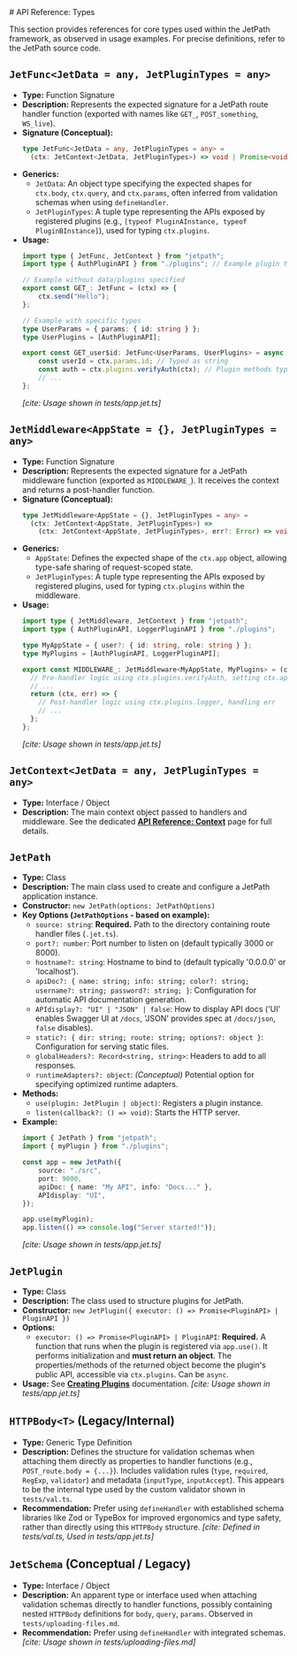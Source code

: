 <docmach type="wrapper" file="doc-fragments/docs.html" replacement="content">
  # API Reference: Types

This section provides references for core types used within the JetPath framework, as observed in usage examples. For precise definitions, refer to the JetPath source code.

## `JetFunc<JetData = any, JetPluginTypes = any>`

* **Type:** Function Signature
* **Description:** Represents the expected signature for a JetPath route handler function (exported with names like `GET_`, `POST_something`, `WS_live`).
* **Signature (Conceptual):**
    ```typescript
    type JetFunc<JetData = any, JetPluginTypes = any> =
      (ctx: JetContext<JetData, JetPluginTypes>) => void | Promise<void>;
    ```
* **Generics:**
    * `JetData`: An object type specifying the expected shapes for `ctx.body`, `ctx.query`, and `ctx.params`, often inferred from validation schemas when using `defineHandler`.
    * `JetPluginTypes`: A tuple type representing the APIs exposed by registered plugins (e.g., `[typeof PluginAInstance, typeof PluginBInstance]`), used for typing `ctx.plugins`.
* **Usage:**
    ```typescript
    import type { JetFunc, JetContext } from "jetpath";
    import type { AuthPluginAPI } from "./plugins"; // Example plugin type

    // Example without data/plugins specified
    export const GET_: JetFunc = (ctx) => {
        ctx.send("Hello");
    };

    // Example with specific types
    type UserParams = { params: { id: string } };
    type UserPlugins = [AuthPluginAPI];

    export const GET_user$id: JetFunc<UserParams, UserPlugins> = async (ctx) => {
        const userId = ctx.params.id; // Typed as string
        const auth = ctx.plugins.verifyAuth(ctx); // Plugin methods typed
        // ...
    };
    ```
    *[cite: Usage shown in tests/app.jet.ts]*

## `JetMiddleware<AppState = {}, JetPluginTypes = any>`

* **Type:** Function Signature
* **Description:** Represents the expected signature for a JetPath middleware function (exported as `MIDDLEWARE_`). It receives the context and returns a post-handler function.
* **Signature (Conceptual):**
    ```typescript
    type JetMiddleware<AppState = {}, JetPluginTypes = any> =
      (ctx: JetContext<AppState, JetPluginTypes>) =>
        (ctx: JetContext<AppState, JetPluginTypes>, err?: Error) => void | Promise<void>;
    ```
* **Generics:**
    * `AppState`: Defines the expected shape of the `ctx.app` object, allowing type-safe sharing of request-scoped state.
    * `JetPluginTypes`: A tuple type representing the APIs exposed by registered plugins, used for typing `ctx.plugins` within the middleware.
* **Usage:**
    ```typescript
    import type { JetMiddleware, JetContext } from "jetpath";
    import type { AuthPluginAPI, LoggerPluginAPI } from "./plugins";

    type MyAppState = { user?: { id: string, role: string } };
    type MyPlugins = [AuthPluginAPI, LoggerPluginAPI];

    export const MIDDLEWARE_: JetMiddleware<MyAppState, MyPlugins> = (ctx) => {
      // Pre-handler logic using ctx.plugins.verifyAuth, setting ctx.app.user
      // ...
      return (ctx, err) => {
        // Post-handler logic using ctx.plugins.logger, handling err
        // ...
      };
    };
    ```
    *[cite: Usage shown in tests/app.jet.ts]*

## `JetContext<JetData = any, JetPluginTypes = any>`

* **Type:** Interface / Object
* **Description:** The main context object passed to handlers and middleware. See the dedicated [**API Reference: Context**](./context.md) page for full details.

## `JetPath`

* **Type:** Class
* **Description:** The main class used to create and configure a JetPath application instance.
* **Constructor:** `new JetPath(options: JetPathOptions)`
* **Key Options (`JetPathOptions` - based on example):**
    * `source: string`: **Required.** Path to the directory containing route handler files (`.jet.ts`).
    * `port?: number`: Port number to listen on (default typically 3000 or 8000).
    * `hostname?: string`: Hostname to bind to (default typically '0.0.0.0' or 'localhost').
    * `apiDoc?: { name: string; info: string; color?: string; username?: string; password?: string; }`: Configuration for automatic API documentation generation.
    * `APIdisplay?: "UI" | "JSON" | false`: How to display API docs ('UI' enables Swagger UI at `/docs`, 'JSON' provides spec at `/docs/json`, `false` disables).
    * `static?: { dir: string; route: string; options?: object }`: Configuration for serving static files.
    * `globalHeaders?: Record<string, string>`: Headers to add to all responses.
    * `runtimeAdapters?: object`: *(Conceptual)* Potential option for specifying optimized runtime adapters.
* **Methods:**
    * `use(plugin: JetPlugin | object)`: Registers a plugin instance.
    * `listen(callback?: () => void)`: Starts the HTTP server.
* **Example:**
    ```typescript
    import { JetPath } from "jetpath";
    import { myPlugin } from "./plugins";

    const app = new JetPath({
        source: "./src",
        port: 9000,
        apiDoc: { name: "My API", info: "Docs..." },
        APIdisplay: "UI",
    });

    app.use(myPlugin);
    app.listen(() => console.log("Server started!"));
    ```
    *[cite: Usage shown in tests/app.jet.ts]*

## `JetPlugin`

* **Type:** Class
* **Description:** The class used to structure plugins for JetPath.
* **Constructor:** `new JetPlugin({ executor: () => Promise<PluginAPI> | PluginAPI })`
* **Options:**
    * `executor: () => Promise<PluginAPI> | PluginAPI`: **Required.** A function that runs when the plugin is registered via `app.use()`. It performs initialization and **must return an object**. The properties/methods of the returned object become the plugin's public API, accessible via `ctx.plugins`. Can be `async`.
* **Usage:** See [**Creating Plugins**](../plugins.md#creating-plugins) documentation.
    *[cite: Usage shown in tests/app.jet.ts]*

## `HTTPBody<T>` (Legacy/Internal)

* **Type:** Generic Type Definition
* **Description:** Defines the structure for validation schemas when attaching them directly as properties to handler functions (e.g., `POST_route.body = {...}`). Includes validation rules (`type`, `required`, `RegExp`, `validator`) and metadata (`inputType`, `inputAccept`). This appears to be the internal type used by the custom validator shown in `tests/val.ts`.
* **Recommendation:** Prefer using `defineHandler` with established schema libraries like Zod or TypeBox for improved ergonomics and type safety, rather than directly using this `HTTPBody` structure.
    *[cite: Defined in tests/val.ts, Used in tests/app.jet.ts]*

## `JetSchema` (Conceptual / Legacy)

* **Type:** Interface / Object
* **Description:** An apparent type or interface used when attaching validation schemas directly to handler functions, possibly containing nested `HTTPBody` definitions for `body`, `query`, `params`. Observed in `tests/uploading-files.md`.
* **Recommendation:** Prefer using `defineHandler` with integrated schemas.
    *[cite: Usage shown in tests/uploading-files.md]*

</docmach>



